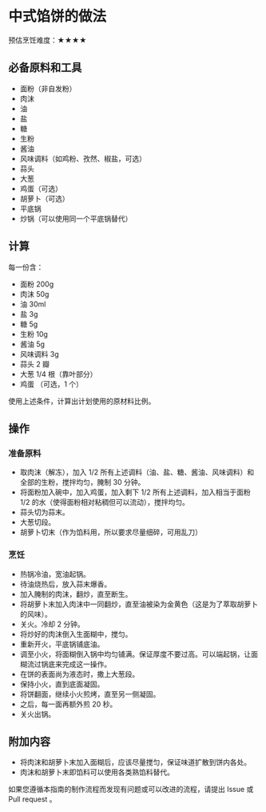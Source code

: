 # 中式馅饼的做法

预估烹饪难度：★★★★

## 必备原料和工具

* 面粉（非自发粉）
* 肉沫
* 油
* 盐
* 糖
* 生粉
* 酱油
* 风味调料（如鸡粉、孜然、椒盐，可选）
* 蒜头
* 大葱
* 鸡蛋（可选）
* 胡萝卜（可选）
* 平底锅
* 炒锅（可以使用同一个平底锅替代）

## 计算

每一份含：

* 面粉 200g
* 肉沫 50g
* 油 30ml
* 盐 3g
* 糖 5g
* 生粉 10g
* 酱油 5g
* 风味调料 3g
* 蒜头 2 瓣
* 大葱 1/4 根（靠叶部分）
* 鸡蛋 （可选，1 个）

使用上述条件，计算出计划使用的原材料比例。

## 操作

### 准备原料

* 取肉沫（解冻），加入 1/2 所有上述调料（油、盐、糖、酱油、风味调料）和全部的生粉，搅拌均匀，腌制 30 分钟。
* 将面粉加入碗中，加入鸡蛋，加入剩下 1/2 所有上述调料，加入相当于面粉 1/2 的水（使得面粉相对粘稠但可以流动），搅拌均匀。
* 蒜头切为蒜末。
* 大葱切段。
* 胡萝卜切末（作为馅料用，所以要求尽量细碎，可用乱刀）

### 烹饪

* 热锅冷油，宽油起锅。
* 待油烧热后，放入蒜末爆香。
* 加入腌制的肉沫，翻炒，直至断生。
* 将胡萝卜末加入肉沫中一同翻炒，直至油被染为金黄色（这是为了萃取胡萝卜的风味）。
* 关火。冷却 2 分钟。
* 将炒好的肉沫倒入生面糊中，搅匀。
* 重新开火，平底锅铺底油。
* 调至小火，将面糊倒入锅中均匀铺满。保证厚度不要过高。可以端起锅，让面糊流过锅底来完成这一操作。
* 在饼的表面尚为液态时，撒上大葱段。
* 保持小火，直到底面凝固。
* 将饼翻面，继续小火煎烤，直至另一侧凝固。
* 之后，每一面再额外煎 20 秒。
* 关火出锅。

## 附加内容

- 将肉沫和胡萝卜末加入面糊后，应该尽量搅匀，保证味道扩散到饼内各处。
- 肉沫和胡萝卜末即馅料可以使用各类熟馅料替代。

如果您遵循本指南的制作流程而发现有问题或可以改进的流程，请提出 Issue 或 Pull request 。
